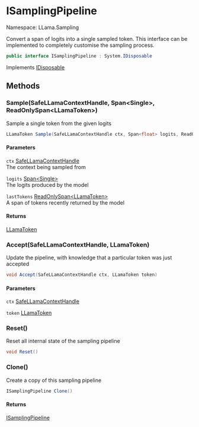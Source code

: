# ISamplingPipeline

Namespace: LLama.Sampling

Convert a span of logits into a single sampled token. This interface can be implemented to completely customise the sampling process.

```csharp
public interface ISamplingPipeline : System.IDisposable
```

Implements [IDisposable](https://docs.microsoft.com/en-us/dotnet/api/system.idisposable)

## Methods

### **Sample(SafeLLamaContextHandle, Span&lt;Single&gt;, ReadOnlySpan&lt;LLamaToken&gt;)**

Sample a single token from the given logits

```csharp
LLamaToken Sample(SafeLLamaContextHandle ctx, Span<float> logits, ReadOnlySpan<LLamaToken> lastTokens)
```

#### Parameters

`ctx` [SafeLLamaContextHandle](./llama.native.safellamacontexthandle.md)<br>
The context being sampled from

`logits` [Span&lt;Single&gt;](https://docs.microsoft.com/en-us/dotnet/api/system.span-1)<br>
The logits produced by the model

`lastTokens` [ReadOnlySpan&lt;LLamaToken&gt;](https://docs.microsoft.com/en-us/dotnet/api/system.readonlyspan-1)<br>
A span of tokens recently returned by the model

#### Returns

[LLamaToken](./llama.native.llamatoken.md)<br>

### **Accept(SafeLLamaContextHandle, LLamaToken)**

Update the pipeline, with knowledge that a particular token was just accepted

```csharp
void Accept(SafeLLamaContextHandle ctx, LLamaToken token)
```

#### Parameters

`ctx` [SafeLLamaContextHandle](./llama.native.safellamacontexthandle.md)<br>

`token` [LLamaToken](./llama.native.llamatoken.md)<br>

### **Reset()**

Reset all internal state of the sampling pipeline

```csharp
void Reset()
```

### **Clone()**

Create a copy of this sampling pipeline

```csharp
ISamplingPipeline Clone()
```

#### Returns

[ISamplingPipeline](./llama.sampling.isamplingpipeline.md)<br>
